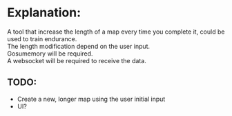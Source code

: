 # Explanation:

A tool that increase the length of a map every time you complete it, could be used to train endurance.  
The length modification depend on the user input.  
Gosumemory will be required.  
A websocket will be required to receive the data.

## TODO:

- Create a new, longer map using the user initial input
- UI?
